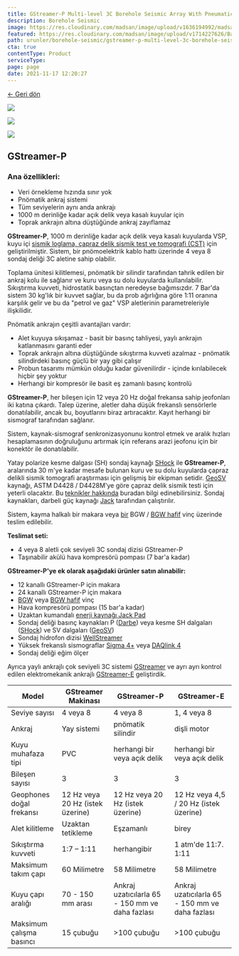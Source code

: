 ```yaml
---
title: GStreamer-P Multi-level 3C Borehole Seismic Array With Pneumatic Anchoring System
description: Borehole Seismic
image: https://res.cloudinary.com/madsan/image/upload/v1636194992/madsan-stock/IMG_3200_nsgux0.jpg
featured: https://res.cloudinary.com/madsan/image/upload/v1714227626/Bas%CC%A7l%C4%B1ks%C4%B1z-1_ai0lbp.jpg
path: urunler/borehole-seismic/gstreamer-p-multi-level-3c-borehole-seismic-array-with-pneumatic-anchoring-system
cta: true
contentType: Product
serviceType: 
page: page
date: 2021-11-17 12:20:27
---
```


[←  Geri dön](/urunler/borehole-seismic)

[![](https://res.cloudinary.com/madsan/image/upload/v1714227626/Bas%CC%A7l%C4%B1ks%C4%B1z-1_ai0lbp.jpg)](https://res.cloudinary.com/madsan/image/upload/v1714227626/Bas%CC%A7l%C4%B1ks%C4%B1z-1_ai0lbp.jpg)

<div class="row">

<div class="col-md-2">

[![](https://res.cloudinary.com/madsan/image/upload/v1714227626/Bas%CC%A7l%C4%B1ks%C4%B1z-2_qtmhhq.jpg)](https://res.cloudinary.com/madsan/image/upload/v1714227626/Bas%CC%A7l%C4%B1ks%C4%B1z-2_qtmhhq.jpg)

</div>
<div class="col-md-2">

[![](https://res.cloudinary.com/madsan/image/upload/v1714227626/Bas%CC%A7l%C4%B1ks%C4%B1z-3_pl96yv.jpg)](https://res.cloudinary.com/madsan/image/upload/v1714227626/Bas%CC%A7l%C4%B1ks%C4%B1z-3_pl96yv.jpg)

</div>

</div>

## GStreamer-P

### Ana özellikleri:

*   Veri örnekleme hızında sınır yok
*   Pnömatik ankraj sistemi
*   Tüm seviyelerin aynı anda ankrajı
*   1000 m derinliğe kadar açık delik veya kasalı kuyular için
*   Toprak ankrajın altına düştüğünde ankraj zayıflamaz


**GStreamer-P**, 1000 m derinliğe kadar açık delik veya kasalı kuyularda VSP, kuyu içi [sismik loglama, çapraz delik sismik test ve tomografi (CST)](https://geodevice.ca/info/publications/) için geliştirilmiştir. Sistem, bir pnömoelektrik kablo hattı üzerinde 4 veya 8 sondaj deliği 3C aletine sahip olabilir.

Toplama ünitesi kilitlemesi, pnömatik bir silindir tarafından tahrik edilen bir ankraj kolu ile sağlanır ve kuru veya su dolu kuyularda kullanılabilir. Sıkıştırma kuvveti, hidrostatik basınçtan neredeyse bağımsızdır. 7 Bar'da sistem 30 kg'lık bir kuvvet sağlar, bu da prob ağırlığına göre 1:11 oranına karşılık gelir ve bu da "petrol ve gaz" VSP aletlerinin parametreleriyle ilişkilidir.

Pnömatik ankrajın çeşitli avantajları vardır:

*   Alet kuyuya sıkışamaz - basit bir basınç tahliyesi, yaylı ankrajın katlanmasını garanti eder
*   Toprak ankrajın altına düştüğünde sıkıştırma kuvveti azalmaz - pnömatik silindirdeki basınç güçlü bir yay gibi çalışır
*   Probun tasarımı mümkün olduğu kadar güvenilirdir - içinde kırılabilecek hiçbir şey yoktur
*   Herhangi bir kompresör ile basit eş zamanlı basınç kontrolü


**GStreamer-P**, her bileşen için 12 veya 20 Hz doğal frekansa sahip jeofonları iki katına çıkardı. Talep üzerine, aletler daha düşük frekanslı sensörlerle donatılabilir, ancak bu, boyutlarını biraz artıracaktır. Kayıt herhangi bir sismograf tarafından sağlanır.

Sistem, kaynak-sismograf senkronizasyonunu kontrol etmek ve aralık hızları hesaplamasının doğruluğunu artırmak için referans arazi jeofonu için bir konektör ile donatılabilir.

Yatay polarize kesme dalgası (SH) sondaj kaynağı [SHock](https://geodevice.ca/product/shock/) ile **GStreamer-P**, aralarında 30 m'ye kadar mesafe bulunan kuru ve su dolu kuyularda çapraz delikli sismik tomografi araştırması için gelişmiş bir ekipman setidir. [GeoSV](https://geodevice.ca/product/geosv/) kaynağı, ASTM D4428 / D4428M'ye göre çapraz delik sismik testi için yeterli olacaktır. Bu [teknikler hakkında](https://geodevice.ca/info/publications/) buradan bilgi edinebilirsiniz. Sondaj kaynakları, darbeli güç kaynağı [Jack](https://geodevice.ca/product/jack/) tarafından çalıştırılır.

Sistem, kayma halkalı bir makara veya [bir](https://geodevice.ca/product/bgw/) BGW / [BGW hafif](https://geodevice.ca/product/bgw_light/) vinç üzerinde teslim edilebilir.

**Teslimat seti:**

*   4 veya 8 aletli çok seviyeli 3C sondaj dizisi GStreamer-P
*   Taşınabilir akülü hava kompresörü pompası (7 bar'a kadar)


**GStreamer-P'ye ek olarak aşağıdaki ürünler satın alınabilir:**

*   12 kanallı GStreamer-P için makara
*   24 kanallı GStreamer-P için makara
*   [BGW](https://geodevice.ca/product/bgw/) veya [BGW hafif](https://geodevice.ca/product/bgw_light/) vinç
*   Hava kompresörü pompası (15 bar'a kadar)
*   Uzaktan kumandalı [enerji kaynağı Jack Pad](https://geodevice.ca/product/jack/)
*   Sondaj deliği basınç kaynakları P ([Darbe](https://geodevice.ca/product/pulse/)) veya kesme SH dalgaları ([SHock](https://geodevice.ca/product/shock/)) ve SV dalgaları ([GeoSV](https://geodevice.ca/product/geosv/))
*   Sondaj hidrofon dizisi [WellStreamer](https://geodevice.ca/product/wellstreamer/)
*   Yüksek frekanslı sismograflar [Sigma 4+](https://geodevice.ca/product/sigma4/) veya [DAQlink 4](https://geodevice.ca/product/daqlink4/)
*   Sondaj deliği eğim ölçer


Ayrıca yaylı ankrajlı çok seviyeli 3C sistemi [GStreamer](https://geodevice.ca/product/gstreamer/) ve ayrı ayrı kontrol edilen elektromekanik ankrajlı [GStreamer-E](https://geodevice.ca/product/gstreamer-e/) geliştirdik.

<div class="table-responsive"> 

| Model            | GStreamer Makinası  | GStreamer-P     | GStreamer-E |
|------------------|--------------------|-----------------|-------------|
| Seviye sayısı    | 4 veya 8            | 4 veya 8      | 1, 4 veya 8 |
| Ankraj           | Yay sistemi         | pnömatik silindir| dişli motor |
| Kuyu muhafaza tipi| PVC                | herhangi bir veya açık delik| herhangi bir veya açık delik |
| Bileşen sayısı   | 3                   | 3                | 3           |
| Geophones doğal frekansı| 12 Hz veya 20 Hz (istek üzerine)| 12 Hz veya 20 Hz (istek üzerine)| 12 Hz veya 4,5 / 20 Hz (istek üzerine) |
| Alet kilitleme   | Uzaktan tetikleme   | Eşzamanlı         | birey      |
| Sıkıştırma kuvveti| 1:7 – 1:11         | herhangibir      | 1 atm'de 11:7. 1:11 |
| Maksimum takım çapı| 60 Milimetre     | 58 Milimetre     | 58 Milimetre           |
| Kuyu çapı aralığı| 70 - 150 mm arası   | Ankraj uzatıcılarla 65 - 150 mm ve daha fazlası | Ankraj uzatıcılarla 65 - 150 mm ve daha fazlası |
| Maksimum çalışma basıncı| 15 çubuğu   | >100 çubuğu     |   >100 çubuğu         |
</div>
